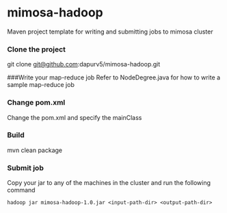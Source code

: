 # mimosa-hadoop

Maven project template for writing and submitting jobs to mimosa cluster

### Clone the project
git clone git@github.com:dapurv5/mimosa-hadoop.git

###Write your map-reduce job
Refer to NodeDegree.java for how to write a sample map-reduce job

### Change pom.xml
Change the pom.xml and specify the mainClass

### Build
mvn clean package

### Submit job
Copy your jar to any of the machines in the cluster and run the following command
```
hadoop jar mimosa-hadoop-1.0.jar <input-path-dir> <output-path-dir>
```


